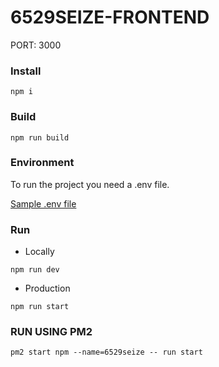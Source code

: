 # 6529SEIZE-FRONTEND

PORT: 3000

### Install

```
npm i
```

### Build

```
npm run build
```

### Environment

To run the project you need a .env file.

[Sample .env file](https://github.com/6529-Collections/6529seize-frontend/tree/main/.env.sample)

### Run

- Locally

```
npm run dev
```

- Production

```
npm run start
```

### RUN USING PM2

```
pm2 start npm --name=6529seize -- run start
```
